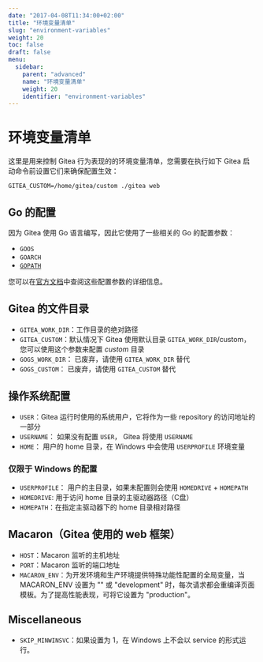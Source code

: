 ```yaml
---
date: "2017-04-08T11:34:00+02:00"
title: "环境变量清单"
slug: "environment-variables"
weight: 20
toc: false
draft: false
menu:
  sidebar:
    parent: "advanced"
    name: "环境变量清单"
    weight: 20
    identifier: "environment-variables"
---
```


# 环境变量清单

这里是用来控制 Gitea 行为表现的的环境变量清单，您需要在执行如下 Gitea 启动命令前设置它们来确保配置生效：

```
GITEA_CUSTOM=/home/gitea/custom ./gitea web
```

## Go 的配置

因为 Gitea 使用 Go 语言编写，因此它使用了一些相关的 Go 的配置参数：

  * `GOOS`
  * `GOARCH`
  * [`GOPATH`](https://golang.org/cmd/go/#hdr-GOPATH_environment_variable)

您可以在[官方文档](https://golang.org/cmd/go/#hdr-Environment_variables)中查阅这些配置参数的详细信息。

## Gitea 的文件目录

  * `GITEA_WORK_DIR`：工作目录的绝对路径
  * `GITEA_CUSTOM`：默认情况下 Gitea 使用默认目录 `GITEA_WORK_DIR`/custom，您可以使用这个参数来配置 *custom* 目录
  * `GOGS_WORK_DIR`： 已废弃，请使用 `GITEA_WORK_DIR` 替代
  * `GOGS_CUSTOM`： 已废弃，请使用 `GITEA_CUSTOM` 替代

## 操作系统配置

  * `USER`：Gitea 运行时使用的系统用户，它将作为一些 repository 的访问地址的一部分
  * `USERNAME`： 如果没有配置 `USER`， Gitea 将使用 `USERNAME`
  * `HOME`： 用户的 home 目录，在 Windows 中会使用 `USERPROFILE` 环境变量

### 仅限于 Windows 的配置

  * `USERPROFILE`： 用户的主目录，如果未配置则会使用 `HOMEDRIVE` + `HOMEPATH`
  * `HOMEDRIVE`: 用于访问 home 目录的主驱动器路径（C盘）
  * `HOMEPATH`：在指定主驱动器下的 home 目录相对路径

## Macaron（Gitea 使用的 web 框架）

  * `HOST`：Macaron 监听的主机地址
  * `PORT`：Macaron 监听的端口地址
  * `MACARON_ENV`：为开发环境和生产环境提供特殊功能性配置的全局变量，当 MACARON_ENV 设置为 "" 或 "development"
  时，每次请求都会重编译页面模板。为了提高性能表现，可将它设置为 "production"。

## Miscellaneous

  * `SKIP_MINWINSVC`：如果设置为 1，在 Windows 上不会以 service 的形式运行。
